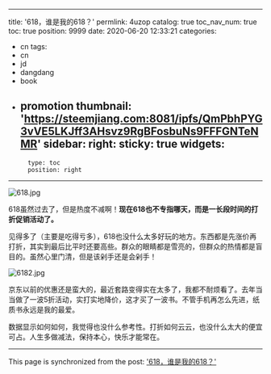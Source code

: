 
---
title: '618，谁是我的618？'
permlink: 4uzop
catalog: true
toc_nav_num: true
toc: true
position: 9999
date: 2020-06-20 12:33:21
categories:
- cn
tags:
- cn
- jd
- dangdang
- book
- promotion
thumbnail: 'https://steemjiang.com:8081/ipfs/QmPbhPYG3vVE5LKJff3AHsvz9RgBFosbuNs9FFFGNTeNMR'
sidebar:
    right:
        sticky: true
widgets:
    -
        type: toc
        position: right
---


![618.jpg](https://steemjiang.com:8081/ipfs/QmPbhPYG3vVE5LKJff3AHsvz9RgBFosbuNs9FFFGNTeNMR)

618虽然过去了，但是热度不减啊！**现在618也不专指哪天，而是一长段时间的打折促销活动了。**

见得多了（主要是吃得亏多），618也没什么太多好玩的地方。东西都是先涨价再打折，其实到最后比平时还要高些。群众的眼睛都是雪亮的，但群众的热情都是盲目的。虽然心里门清，但是该剁手还是会剁手！

![6182.jpg](https://steemjiang.com:8081/ipfs/QmbExsECku61VcTNDYjUe4fAJd7c46fdAVrpYNpiw41Vws)

京东以前的优惠还是蛮大的，最近套路变得实在太多了，我都不耐烦看了。去年当当做了一波5折活动，实打实地降价，这才买了一波书。不管手机再怎么先进，纸质书永远是我的最爱。

数据显示如何如何，我觉得也没什么参考性。打折如何云云，也没什么太大的便宜可占。人生多做减法，保持本心，快乐才能常在。

- - -

This page is synchronized from the post: ['618，谁是我的618？'](https://steemit.com/@lemooljiang/4uzop)
